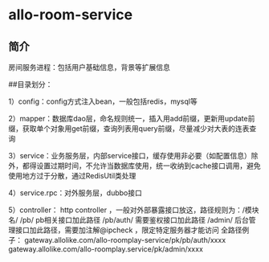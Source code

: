 # allo-room-service

## 简介
房间服务进程：包括用户基础信息，背景等扩展信息


##目录划分：

1）config：config方式注入bean，一般包括redis，mysql等
   
2）mapper：数据库dao层，命名规则统一，插入用add前缀，更新用update前缀，获取单个对象用get前缀，查询列表用query前缀，尽量减少对大表的连表查询

3）service：业务服务层，内部service接口，缓存使用非必要（如配置信息）除外，都得设置过期时间，不允许当数据库使用，统一收纳到cache接口调用，避免使用地方过于分散，通过RedisUtil类处理

4）service.rpc：对外服务层，dubbo接口

5）controller： http controller ，一般对外部暴露接口放这，路径规则为：/模块名/
    /pb/         pb相关接口加此路径
    /pb/auth/    需要鉴权接口加此路径
    /admin/      后台管理接口加此路径，需要加注解@ipcheck ，限定特定服务器才能访问
    全路径例子：   gateway.allolike.com/allo-roomplay-service/pk/pb/auth/xxxx
                 gateway.allolike.com/allo-roomplay.service/pk/admin/xxxx

